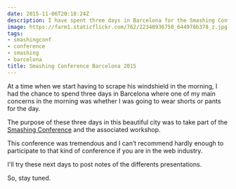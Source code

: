 ```yaml
---
date: 2015-11-06T20:18:24Z
description: I have spent three days in Barcelona for the Smashing Conference.
image: https://farm1.staticflickr.com/762/22340936750_644978b378_z.jpg
tags:
- smashingconf
- conference
- smashing
- barcelona
title: Smashing Conference Barcelona 2015
---
```


At a time when we start having to scrape his windshield in the morning, I had the chance to spend three days in Barcelona where  one of my main concerns in the morning was whether I was going to wear shorts or pants for the day.

The purpose of these three days in this beautiful city was to take part of the [Smashing Conference](http://smashingconf.com/barcelona-2015/) and the associated workshop.

This conference was tremendous and I can’t recommend hardly enough to participate to that kind of conference if you are in the web industry.

I'll try these next days to post notes of the differents presentations.

So, stay tuned.
